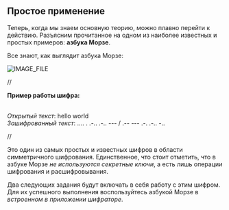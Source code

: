 ## Простое применение
Теперь, когда мы знаем основную теорию, можно плавно перейти к действию. Разъясним прочитанное на одном из наиболее известных и простых примеров: **азбука Морзе**.

Все знают, как выглядит азбука Морзе:

![IMAGE_FILE](/txt/txt_img/morse.jpg)

//

**Пример работы шифра:**

<br/>*Открытый текст*: hello world
<br/>*Зашифрованный текст*: .... . .-.. .-.. --- / .-- --- .-. .-.. -..

//

Это один из самых простых и известных шифров в области симметричного шифрования. Единственное, что стоит отметить, что в азбуке Морзе *не используются секретные ключи*, а есть лишь операции шифрования и расшифровывания.

Два следующих задания будут включать в себя работу с этим шифром. Для их успешного выполнения воспользуйтесь азбукой Морзе в *встроенном в приложении шифраторе*.